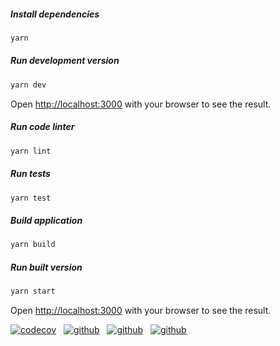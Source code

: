 ##### Install dependencies

```bash
yarn
```

##### Run development version

```bash
yarn dev
```

Open [http://localhost:3000](http://localhost:3000) with your browser to see the result.

##### Run code linter

```bash
yarn lint
```

##### Run tests

```bash
yarn test
```

##### Build application

```bash
yarn build
```

##### Run built version

```bash
yarn start
```

Open [http://localhost:3000](http://localhost:3000) with your browser to see the result.

[![codecov](https://codecov.io/gh/chewam/deaths/branch/master/graph/badge.svg?token=AYKKEFMQVK)](https://codecov.io/gh/chewam/deaths) &nbsp; [![github](https://github.com/chewam/deaths/workflows/Quality/badge.svg)](https://github.com/chewam/deaths/actions?query=workflow%3AQuality) &nbsp; [![github](https://github.com/chewam/deaths/workflows/Release/badge.svg)](https://github.com/chewam/deaths/actions?query=workflow%3ARelease) &nbsp; [![github](https://github.com/chewam/deaths/workflows/CodeQL/badge.svg)](https://github.com/chewam/deaths/actions?query=workflow%3ACodeQL)
